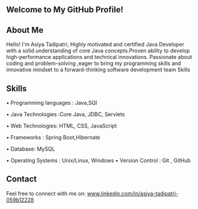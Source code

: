 ## Welcome to My GitHub Profile!
## About Me
Hello! I'm Asiya Tadipatri, Highly motivated and certified Java Developer with a solid understanding of core Java concepts.Proven ability to develop high-performance applications and technical innovations. Passionate about coding and problem-solving ,eager to bring my programming skills and innovative mindset to a forward-thinking software development team Skills 
## Skills
• Programming languages : Java,SQl

• Java Technologies :Core Java, JDBC, Servlets

• Web Technologies: HTML, CSS, JavaScript 

• Frameworks : Spring Boot,Hibernate 

• Database: MySQL

• Operating Systems : Unix/Linux, Windows
• Version Control : Git , GitHub


## Contact
Feel free to connect with me on:
www.linkedin.com/in/asiya-tadipatri-059b12228
